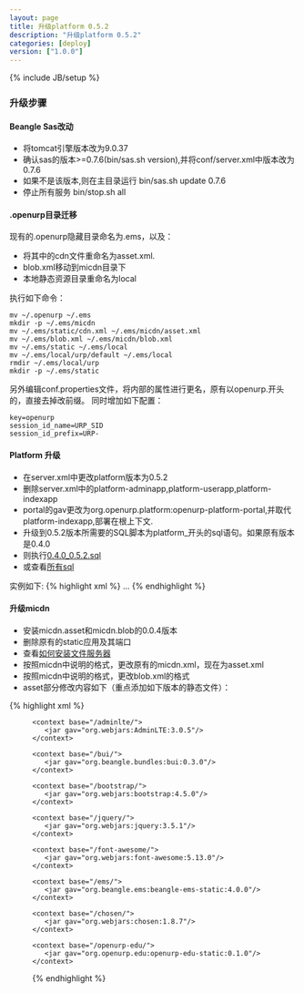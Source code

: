 ```yaml
---
layout: page
title: 升级platform 0.5.2
description: "升级platform 0.5.2"
categories: [deploy]
version: ["1.0.0"]
---
```

{% include JB/setup %}

### 升级步骤

#### Beangle Sas改动

  - 将tomcat引擎版本改为9.0.37
  - 确认sas的版本>=0.7.6(bin/sas.sh version),并将conf/server.xml中版本改为0.7.6
  - 如果不是该版本,则在主目录运行 bin/sas.sh update 0.7.6
  - 停止所有服务 bin/stop.sh all

#### .openurp目录迁移

  现有的.openurp隐藏目录命名为.ems，以及：

  - 将其中的cdn文件重命名为asset.xml.
  - blob.xml移动到micdn目录下
  - 本地静态资源目录重命名为local

执行如下命令：

    mv ~/.openurp ~/.ems
    mkdir -p ~/.ems/micdn
    mv ~/.ems/static/cdn.xml ~/.ems/micdn/asset.xml
    mv ~/.ems/blob.xml ~/.ems/micdn/blob.xml
    mv ~/.ems/static ~/.ems/local
    mv ~/.ems/local/urp/default ~/.ems/local
    rmdir ~/.ems/local/urp
    mkdir -p ~/.ems/static

  另外编辑conf.properties文件，将内部的属性进行更名，原有以openurp.开头的，直接去掉改前缀。 
  同时增加如下配置：

    key=openurp
    session_id_name=URP_SID
    session_id_prefix=URP-

#### Platform 升级

  - 在server.xml中更改platform版本为0.5.2
  - 删除server.xml中的platform-adminapp,platform-userapp,platform-indexapp
  - portal的gav更改为org.openurp.platform:openurp-platform-portal,并取代platform-indexapp,部署在根上下文.
  - 升级到0.5.2版本所需要的SQL脚本为platform_开头的sql语句。如果原有版本是0.4.0
  - 则执行[0.4.0_0.5.2.sql](/ddl/platform/update/0.4.0_0.5.2.sql)
  - 或查看[所有sql](/ddl/ddl.html)

实例如下:
{% highlight xml %}
    <Webapp name="platform-cas"  gav="org.openurp.platform:openurp-platform-cas:0.5.2" />
    <Webapp name="platform-portal"  gav="org.openurp.platform:openurp-platform-portal:0.5.2" />
    <Webapp name="platform-ws"  gav="org.openurp.platform:openurp-platform-ws:0.5.2" />
    ...
    <Deployment webapp="platform-portal" on="platform" path=""/>
    <Deployment webapp="platform-cas" on="platform" path="/cas"/>
    <Deployment webapp="platform-ws" on="platform" path="/api/platform"/>
{% endhighlight %}

#### 升级micdn
  - 安装micdn.asset和micdn.blob的0.0.4版本
  - 删除原有的static应用及其端口
  - 查看[如何安装文件服务器](/deploy/micdn.html)
  - 按照micdn中说明的格式，更改原有的micdn.xml，现在为asset.xml
  - 按照micdn中说明的格式，更改blob.xml的格式
  - asset部分修改内容如下（重点添加如下版本的静态文件）：

{% highlight xml %}
    <context base="/local/">
       <dir location="/home/openurp/.ems/local"/>
    </context>

    <context base="/adminlte/">
       <jar gav="org.webjars:AdminLTE:3.0.5"/>
    </context>

    <context base="/bui/">
       <jar gav="org.beangle.bundles:bui:0.3.0"/>
    </context>

    <context base="/bootstrap/">
       <jar gav="org.webjars:bootstrap:4.5.0"/>
    </context>

    <context base="/jquery/">
       <jar gav="org.webjars:jquery:3.5.1"/>
    </context>

    <context base="/font-awesome/">
       <jar gav="org.webjars:font-awesome:5.13.0"/>
    </context>

    <context base="/ems/">
       <jar gav="org.beangle.ems:beangle-ems-static:4.0.0"/>
    </context>

    <context base="/chosen/">
       <jar gav="org.webjars:chosen:1.8.7"/>
    </context>

    <context base="/openurp-edu/">
       <jar gav="org.openurp.edu:openurp-edu-static:0.1.0"/>
    </context>
{% endhighlight %}


